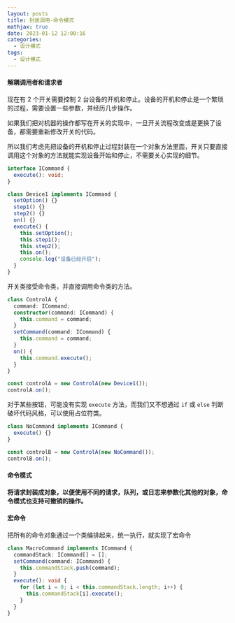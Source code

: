 ```yaml
---
layout: posts
title: 封装调用-命令模式
mathjax: true
date: 2023-01-12 12:00:16
categories:
  - 设计模式
tags:
  - 设计模式
---
```


#### 解耦调用者和请求者

现在有 2 个开关需要控制 2 台设备的开机和停止。设备的开机和停止是一个繁琐的过程，需要设置一些参数，并经历几步操作。

如果我们把对机器的操作都写在开关的实现中，一旦开关流程改变或是更换了设备，都需要重新修改开关的代码。

所以我们考虑先把设备的开机和停止过程封装在一个对象方法里面，开关只要直接调用这个对象的方法就能实现设备开始和停止，不需要关心实现的细节。

```ts
interface ICommand {
  execute(): void;
}

class Device1 implements ICommand {
  setOption() {}
  step1() {}
  step2() {}
  on() {}
  execute() {
    this.setOption();
    this.step1();
    this.step2();
    this.on();
    console.log("设备已经开启");
  }
}
```

开关类接受命令类，并直接调用命令类的方法。

```ts
class ControlA {
  command: ICommand;
  constructor(command: ICommand) {
    this.command = command;
  }
  setCommand(command: ICommand) {
    this.command = command;
  }
  on() {
    this.command.execute();
  }
}

const controlA = new ControlA(new Device1());
controlA.on();
```

对于某些按钮，可能没有实现 `execute` 方法，而我们又不想通过 `if` 或 `else` 判断破坏代码风格，可以使用占位符类。

```ts
class NoCommand implements ICommand {
  execute() {}
}

const controlB = new ControlA(new NoCommand());
controlB.on();
```

#### 命令模式

**将请求封装成对象，以便使用不同的请求，队列，或日志来参数化其他的对象，命令模式也支持可撤销的操作。**

#### 宏命令

把所有的命令对象通过一个类编排起来，统一执行，就实现了宏命令

```ts
class MacroCommand implements ICommand {
  commandStack: ICommand[] = [];
  setCommand(command: ICommand) {
    this.commandStack.push(command);
  }
  execute(): void {
    for (let i = 0; i < this.commandStack.length; i++) {
      this.commandStack[i].execute();
    }
  }
}
```
